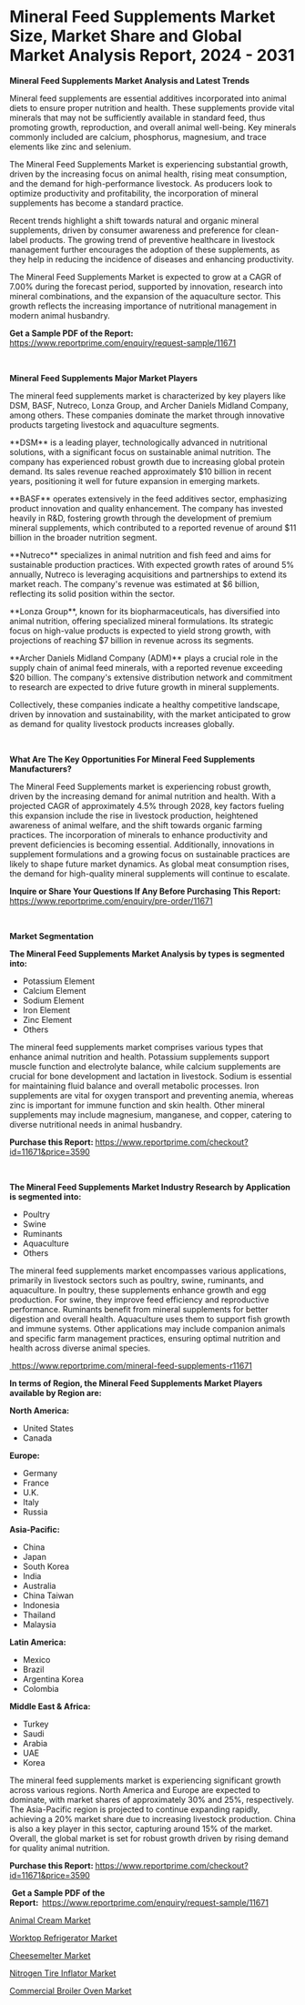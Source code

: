<p><h1>Mineral Feed Supplements Market Size, Market Share and Global Market Analysis Report, 2024 - 2031</h1></p><p><strong>Mineral Feed Supplements Market Analysis and Latest Trends</strong></p>
<p><p>Mineral feed supplements are essential additives incorporated into animal diets to ensure proper nutrition and health. These supplements provide vital minerals that may not be sufficiently available in standard feed, thus promoting growth, reproduction, and overall animal well-being. Key minerals commonly included are calcium, phosphorus, magnesium, and trace elements like zinc and selenium. </p><p>The Mineral Feed Supplements Market is experiencing substantial growth, driven by the increasing focus on animal health, rising meat consumption, and the demand for high-performance livestock. As producers look to optimize productivity and profitability, the incorporation of mineral supplements has become a standard practice. </p><p>Recent trends highlight a shift towards natural and organic mineral supplements, driven by consumer awareness and preference for clean-label products. The growing trend of preventive healthcare in livestock management further encourages the adoption of these supplements, as they help in reducing the incidence of diseases and enhancing productivity. </p><p>The Mineral Feed Supplements Market is expected to grow at a CAGR of 7.00% during the forecast period, supported by innovation, research into mineral combinations, and the expansion of the aquaculture sector. This growth reflects the increasing importance of nutritional management in modern animal husbandry.</p></p>
<p><strong>Get a Sample PDF of the Report:&nbsp;</strong> <a href="https://www.reportprime.com/enquiry/request-sample/11671?utm_campaign=1848&utm_medium=2&utm_source=Github&utm_content=ia&utm_term=24122024&utm_id=mineral-feed-supplements">https://www.reportprime.com/enquiry/request-sample/11671</a></p>
<p>&nbsp;</p>
<p><strong>Mineral Feed Supplements Major Market Players</strong></p>
<p><p>The mineral feed supplements market is characterized by key players like DSM, BASF, Nutreco, Lonza Group, and Archer Daniels Midland Company, among others. These companies dominate the market through innovative products targeting livestock and aquaculture segments. </p><p>**DSM** is a leading player, technologically advanced in nutritional solutions, with a significant focus on sustainable animal nutrition. The company has experienced robust growth due to increasing global protein demand. Its sales revenue reached approximately $10 billion in recent years, positioning it well for future expansion in emerging markets.</p><p>**BASF** operates extensively in the feed additives sector, emphasizing product innovation and quality enhancement. The company has invested heavily in R&D, fostering growth through the development of premium mineral supplements, which contributed to a reported revenue of around $11 billion in the broader nutrition segment.</p><p>**Nutreco** specializes in animal nutrition and fish feed and aims for sustainable production practices. With expected growth rates of around 5% annually, Nutreco is leveraging acquisitions and partnerships to extend its market reach. The company's revenue was estimated at $6 billion, reflecting its solid position within the sector.</p><p>**Lonza Group**, known for its biopharmaceuticals, has diversified into animal nutrition, offering specialized mineral formulations. Its strategic focus on high-value products is expected to yield strong growth, with projections of reaching $7 billion in revenue across its segments.</p><p>**Archer Daniels Midland Company (ADM)** plays a crucial role in the supply chain of animal feed minerals, with a reported revenue exceeding $20 billion. The company's extensive distribution network and commitment to research are expected to drive future growth in mineral supplements.</p><p>Collectively, these companies indicate a healthy competitive landscape, driven by innovation and sustainability, with the market anticipated to grow as demand for quality livestock products increases globally.</p></p>
<p>&nbsp;</p>
<p><strong>What Are The Key Opportunities For Mineral Feed Supplements Manufacturers?</strong></p>
<p><p>The Mineral Feed Supplements market is experiencing robust growth, driven by the increasing demand for animal nutrition and health. With a projected CAGR of approximately 4.5% through 2028, key factors fueling this expansion include the rise in livestock production, heightened awareness of animal welfare, and the shift towards organic farming practices. The incorporation of minerals to enhance productivity and prevent deficiencies is becoming essential. Additionally, innovations in supplement formulations and a growing focus on sustainable practices are likely to shape future market dynamics. As global meat consumption rises, the demand for high-quality mineral supplements will continue to escalate.</p></p>
<p><strong>Inquire or Share Your Questions If Any Before Purchasing This Report:</strong> <a href="https://www.reportprime.com/enquiry/pre-order/11671?utm_campaign=1848&utm_medium=2&utm_source=Github&utm_content=ia&utm_term=24122024&utm_id=mineral-feed-supplements">https://www.reportprime.com/enquiry/pre-order/11671</a></p>
<p>&nbsp;</p>
<p><strong>Market Segmentation</strong></p>
<p><strong>The Mineral Feed Supplements Market Analysis by types is segmented into:</strong></p>
<p><ul><li>Potassium Element</li><li>Calcium Element</li><li>Sodium Element</li><li>Iron Element</li><li>Zinc Element</li><li>Others</li></ul></p>
<p><p>The mineral feed supplements market comprises various types that enhance animal nutrition and health. Potassium supplements support muscle function and electrolyte balance, while calcium supplements are crucial for bone development and lactation in livestock. Sodium is essential for maintaining fluid balance and overall metabolic processes. Iron supplements are vital for oxygen transport and preventing anemia, whereas zinc is important for immune function and skin health. Other mineral supplements may include magnesium, manganese, and copper, catering to diverse nutritional needs in animal husbandry.</p></p>
<p><strong>Purchase this Report:&nbsp;</strong><a href="https://www.reportprime.com/checkout?id=11671&price=3590&utm_campaign=1848&utm_medium=2&utm_source=Github&utm_content=ia&utm_term=24122024&utm_id=mineral-feed-supplements">https://www.reportprime.com/checkout?id=11671&price=3590</a></p>
<p>&nbsp;</p>
<p><strong>The Mineral Feed Supplements Market Industry Research by Application is segmented into:</strong></p>
<p><ul><li>Poultry</li><li>Swine</li><li>Ruminants</li><li>Aquaculture</li><li>Others</li></ul></p>
<p><p>The mineral feed supplements market encompasses various applications, primarily in livestock sectors such as poultry, swine, ruminants, and aquaculture. In poultry, these supplements enhance growth and egg production. For swine, they improve feed efficiency and reproductive performance. Ruminants benefit from mineral supplements for better digestion and overall health. Aquaculture uses them to support fish growth and immune systems. Other applications may include companion animals and specific farm management practices, ensuring optimal nutrition and health across diverse animal species.</p></p>
<p><a href="https://www.reportprime.com/mineral-feed-supplements-r11671?utm_campaign=1848&utm_medium=2&utm_source=Github&utm_content=ia&utm_term=24122024&utm_id=mineral-feed-supplements">&nbsp;https://www.reportprime.com/mineral-feed-supplements-r11671</a></p>
<p><strong>In terms of Region, the Mineral Feed Supplements Market Players available by Region are:</strong></p>
<p>
    <p> <strong> North America: </strong>
        <ul>
            <li>United States</li>
            <li>Canada</li>
        </ul>
        </p> 
    <p> <strong> Europe: </strong>
        <ul>
            <li>Germany</li>
            <li>France</li>
            <li>U.K.</li>
            <li>Italy</li>
            <li>Russia</li>
        </ul>
        </p> 
    <p> <strong> Asia-Pacific: </strong>
        <ul>
            <li>China</li>
            <li>Japan</li>
            <li>South Korea</li>
            <li>India</li>
            <li>Australia</li>
            <li>China Taiwan</li>
            <li>Indonesia</li>
            <li>Thailand</li>
            <li>Malaysia</li>
        </ul>
        </p> 
    <p> <strong> Latin America: </strong>
        <ul>
            <li>Mexico</li>
            <li>Brazil</li>
            <li>Argentina Korea</li>
            <li>Colombia</li>
        </ul>
        </p> 
    <p> <strong> Middle East & Africa: </strong>
        <ul>
            <li>Turkey</li>
            <li>Saudi</li>
            <li>Arabia</li>
            <li>UAE</li>
            <li>Korea</li>
        </ul>
    </p>
    </p>
<p><p>The mineral feed supplements market is experiencing significant growth across various regions. North America and Europe are expected to dominate, with market shares of approximately 30% and 25%, respectively. The Asia-Pacific region is projected to continue expanding rapidly, achieving a 20% market share due to increasing livestock production. China is also a key player in this sector, capturing around 15% of the market. Overall, the global market is set for robust growth driven by rising demand for quality animal nutrition.</p></p>
<p><strong>Purchase this Report: </strong><a href="https://www.reportprime.com/checkout?id=11671&price=3590&utm_campaign=1848&utm_medium=2&utm_source=Github&utm_content=ia&utm_term=24122024&utm_id=mineral-feed-supplements">https://www.reportprime.com/checkout?id=11671&price=3590</a></p>
<p>&nbsp;<strong>Get a Sample PDF of the Report:&nbsp;&nbsp;</strong><a href="https://www.reportprime.com/enquiry/request-sample/11671?utm_campaign=1848&utm_medium=2&utm_source=Github&utm_content=ia&utm_term=24122024&utm_id=mineral-feed-supplements">https://www.reportprime.com/enquiry/request-sample/11671</a></p>
<p><strong></strong></p>
<p><p><a href="https://www.linkedin.com/pulse/animal-cream-market-analysis-revenue-forecast-94-cagr-02nyf?utm_campaign=1848&utm_medium=2&utm_source=Github&utm_content=ia&utm_term=24122024&utm_id=mineral-feed-supplements">Animal Cream Market</a></p><p><a href="https://www.linkedin.com/pulse/worktop-refrigerator-industry-overview-2024-2031-market-trends-scoyc?utm_campaign=1848&utm_medium=2&utm_source=Github&utm_content=ia&utm_term=24122024&utm_id=mineral-feed-supplements">Worktop Refrigerator Market</a></p><p><a href="https://www.linkedin.com/pulse/market-research-report-growth-cheesemelter-75-cagr-from-5o2ve?utm_campaign=1848&utm_medium=2&utm_source=Github&utm_content=ia&utm_term=24122024&utm_id=mineral-feed-supplements">Cheesemelter Market</a></p><p><a href="https://www.linkedin.com/pulse/future-forecast-nitrogen-tire-inflator-market-size-71-cagr-2024-3b7ef?utm_campaign=1848&utm_medium=2&utm_source=Github&utm_content=ia&utm_term=24122024&utm_id=mineral-feed-supplements">Nitrogen Tire Inflator Market</a></p><p><a href="https://www.linkedin.com/pulse/commercial-broiler-oven-market-analysis-2024-2031-7gvne?utm_campaign=1848&utm_medium=2&utm_source=Github&utm_content=ia&utm_term=24122024&utm_id=mineral-feed-supplements">Commercial Broiler Oven Market</a></p></p>